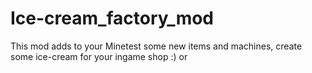 # Ice-cream_factory_mod
This mod adds to your Minetest some new items and machines, create some ice-cream for your ingame shop :) or 
